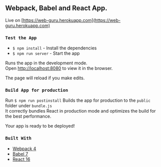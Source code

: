 ## Webpack, Babel and React App.
Live on [https://web-guru.herokuapp.com](https://web-guru.herokuapp.com)

### `Test the App` 
- `$ npm install` - Install the dependencies
- `$ npm run server` - Start the app

Runs the app in the development mode.<br>Open [http://localhost:8080](http://localhost:8080) to view it in the browser.

The page will reload if you make edits.<br>
### `Build App for production`
Run `$ npm run postinstall`
Builds the app for production to the `public` folder under `bundle.js` <br>
It correctly bundles React in production mode and optimizes the build for the best performance.

Your app is ready to be deployed!

### `Built With`
 - [Webpack 4](https://webpack.js.org)
 - [Babel 7](https://babeljs.io/docs/en/v7-migration)
 - [React 16](https://reactjs.org/blog/2017/09/26/react-v16.0.html)
